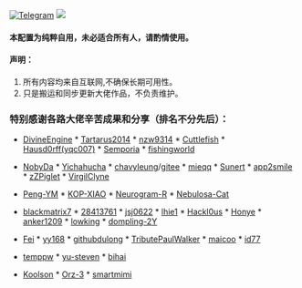 [![Telegram](https://img.shields.io/badge/Telegram-Channel-33A8E3)](https://t.me/Ison_Channel)
[![](https://img.shields.io/github/followers/Coldvvater?label=follow&style=social)](https://github.com/Coldvvater)
#### 本配置为纯粹自用，未必适合所有人，请酌情使用。

#### 声明：

1. 所有内容均来自互联网,不确保长期可用性。
2. 只是搬运和同步更新大佬作品，不负责维护。

### 特别感谢各路大佬辛苦成果和分享（排名不分先后）：

* [DivineEngine](https://github.com/DivineEngine/Profiles/tree/master)  * [Tartarus2014](https://github.com/Tartarus2014)  * [nzw9314](https://github.com/nzw9314)  * [Cuttlefish](https://github.com/ddgksf2013/Cuttlefish)  * [Hausd0rff(yqc007)](https://github.com/yqc007/QuantumultX)  * [Semporia](https://github.com/Semporia)  * [fishingworld](https://github.com/fishingworld/something)   

* [NobyDa](https://github.com/NobyDa)    * [Yichahucha](https://github.com/yichahucha/surge/tree/master)  * [chavyleung](https://github.com/chavyleung)/[gitee](https://gitee.com/chavyleung/scripts) * [mieqq](https://github.com/mieqq/mieqq)   * [Sunert](https://github.com/Sunert/Script)  * [app2smile](https://github.com/app2smile/rules)   * [zZPiglet](https://github.com/zZPiglet/Task/tree/master)  * [VirgilClyne](https://github.com/VirgilClyne) 

* [Peng-YM](https://github.com/Peng-YM)   * [KOP-XIAO](https://github.com/KOP-XIAO) * [Neurogram-R](https://github.com/Neurogram-R) * [Nebulosa-Cat](https://github.com/Nebulosa-Cat)

* [blackmatrix7](https://github.com/blackmatrix7/ios_rule_script) * [28413761](https://github.com/28413761/QX) * [jsj0622](https://github.com/jsj0622/Surge) * [lhie1](https://github.com/lhie1)  * [Hackl0us](https://github.com/Hackl0us)   * [Honye](https://github.com/Honye/scriptable-scripts/blob/master/README.zh.md)  * [anker1209](https://github.com/anker1209/Scriptable)  * [lowking](https://github.com/lowking/Scripts)  * [dompling-2Y](https://github.com/dompling?tab=repositories)

* [Fei](https://github.com/Infatuation-Fei/rule/tree/main/Stash/)  * [yy168](https://github.com/yyn618/QuantumultX-Script)   * [githubdulong](https://github.com/githubdulong/Script)  * [TributePaulWalker](https://github.com/TributePaulWalker/Profiles)  * [maicoo](https://github.com/blankmagic/surge)  * [id77](https://github.com/id77/QuantumultX/tree/master)

* [temppw](https://github.com/temppw/surge) * [yu-steven](https://github.com/yu-steven/openit) * [bihai](https://proxies.bihai.cf/) 

* [Koolson](https://github.com/Koolson/Qure)   * [Orz-3](https://github.com/Orz-3)   * [smartmimi](https://github.com/smartmimi/conf/tree/master) 
